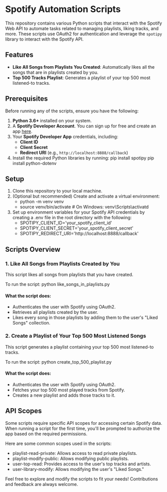 # Spotify Automation Scripts

This repository contains various Python scripts that interact with the Spotify Web API to automate tasks related to managing playlists, liking tracks, and more. These scripts use OAuth2 for authentication and leverage the `spotipy` library to interact with the Spotify API.

## Features

- **Like All Songs from Playlists You Created**: Automatically likes all the songs that are in playlists created by you.
- **Top 500 Tracks Playlist**: Generates a playlist of your top 500 most listened-to tracks.

## Prerequisites

Before running any of the scripts, ensure you have the following:

1. **Python 3.6+** installed on your system.
2. A **Spotify Developer Account**. You can sign up for free and create an app [here](https://developer.spotify.com/dashboard/applications).
3. Your **Spotify Developer App** credentials, including:
   - **Client ID**
   - **Client Secret**
   - **Redirect URI** (e.g., `http://localhost:8888/callback`)
4. Install the required Python libraries by running:
   pip install spotipy
   pip install python-dotenv

## Setup

1. Clone this repository to your local machine.
2. (Optional but recommended) Create and activate a virtual environment:
   - python -m venv venv
   - source venv/bin/activate   # On Windows: venv\Scripts\activatd
3. Set up environment variables for your Spotify API credentials by creating a .env file in the root directory with the following:
   - SPOTIPY_CLIENT_ID='your_spotify_client_id'
   - SPOTIPY_CLIENT_SECRET='your_spotify_client_secret'
   - SPOTIPY_REDIRECT_URI='http://localhost:8888/callback'

## Scripts Overview

### 1. Like All Songs from Playlists Created by You
This script likes all songs from playlists that you have created.

To run the script:
    python like_songs_in_playlists.py

#### What the script does:

   - Authenticates the user with Spotify using OAuth2.
   - Retrieves all playlists created by the user.
   - Likes every song in those playlists by adding them to the user's "Liked Songs" collection.

### 2. Create a Playlist of Your Top 500 Most Listened Songs

This script generates a playlist containing your top 500 most listened-to tracks.

To run the script:
    python create_top_500_playlist.py

#### What the script does:

   - Authenticates the user with Spotify using OAuth2.
   - Fetches your top 500 most played tracks from Spotify.
   - Creates a new playlist and adds those tracks to it.

## API Scopes
Some scripts require specific API scopes for accessing certain Spotify data. When running a script for the first time, you'll be prompted to authorize the app based on the required permissions.

Here are some common scopes used in the scripts:

   - playlist-read-private: Allows access to read private playlists.
   - playlist-modify-public: Allows modifying public playlists.
   - user-top-read: Provides access to the user's top tracks and artists.
   - user-library-modify: Allows modifying the user's "Liked Songs."

Feel free to explore and modify the scripts to fit your needs! Contributions and feedback are always welcome.

